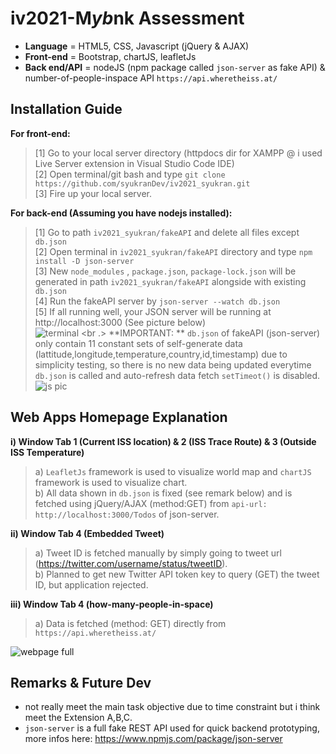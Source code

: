 # iv2021-M*yb*nk Assessment
- **Language** = HTML5, CSS, Javascript (jQuery & AJAX) <br />
- **Front-end** = Bootstrap, chartJS, leafletJs <br /> 
- **Back end/API** = nodeJS (npm package called `json-server` as fake API) & number-of-people-inspace API `https://api.wheretheiss.at/` <br /> 

## Installation Guide
**For front-end:** <br /> 
> [1] Go to your local server directory (httpdocs dir for XAMPP @ i used Live Server extension in Visual Studio Code IDE) <br /> 
> [2] Open terminal/git bash and type `git clone https://github.com/syukranDev/iv2021_syukran.git` <br /> 
> [3] Fire up your local server. <br /> 

**For back-end (Assuming you have nodejs installed):** <br /> 
> [1] Go to path `iv2021_syukran/fakeAPI` and delete all files except `db.json` <br />
> [2] Open terminal in `iv2021_syukran/fakeAPI` directory and type `npm install -D json-server` <br />
> [3] New `node_modules` , `package.json`, `package-lock.json` will be generated in path `iv2021_syukran/fakeAPI` alongside with existing `db.json` <br />
> [4] Run the fakeAPI server by `json-server --watch db.json`<br />
> [5] If all running well, your JSON server will be running at http://localhost:3000 (See picture below) <br /> 
> ![terminal](https://user-images.githubusercontent.com/51852197/144419980-2458bd7d-2970-4589-8fcb-82c0abb27474.PNG) <br .>
> **IMPORTANT: ** `db.json` of fakeAPI (json-server) only contain 11 constant sets of self-generate data (lattitude,longitude,temperature,country,id,timestamp) due to simplicity testing, so there is no new data being updated everytime `db.json` is called and auto-refresh data fetch `setTimeot()` is disabled. <br />
![js pic](https://user-images.githubusercontent.com/51852197/144367245-cad431bb-6ad2-4091-8462-34f8130a9eb7.PNG) <br />



## Web Apps Homepage Explanation
**i) Window Tab 1 (Current ISS location) & 2 (ISS Trace Route) & 3 (Outside ISS Temperature)** <br />
> a) `LeafletJs` framework is used to visualize world map and `chartJS` framework is used to visualize chart. <br />
> b) All data shown in `db.json` is fixed (see remark below) and is fetched using jQuery/AJAX (method:GET) from `api-url: http://localhost:3000/Todos` of json-server. <br />

**ii) Window Tab 4 (Embedded Tweet)** <br />
> a) Tweet ID is fetched manually by simply going to tweet url (https://twitter.com/username/status/tweetID). <br />
> b) Planned to get new Twitter API token key to query (GET) the tweet ID, but application rejected. <br />

**iii) Window Tab 4 (how-many-people-in-space)**  <br />
> a) Data is fetched (method: GET) directly from `https://api.wheretheiss.at/` <br />

![webpage full](https://user-images.githubusercontent.com/51852197/144421024-c483d602-7249-4ef6-9b97-f4659d59397f.png)

## Remarks & Future Dev
- not really meet the main task objective due to time constraint but i think meet the Extension A,B,C. <br />
- `json-server` is a full fake REST API used for quick backend prototyping,  more infos here: https://www.npmjs.com/package/json-server <br />





